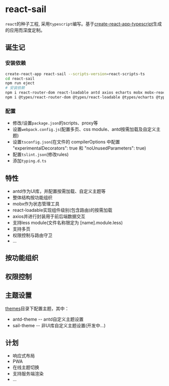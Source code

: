# react-sail

`react`的种子工程, 采用`typescript`编写。基于[create-react-app-typescript](https://github.com/wmonk/create-react-app-typescript)生成的应用而深度定制。

## 诞生记
### 安装依赖
```bash
create-react-app react-sail --scripts-version=react-scripts-ts
cd react-sail
npm run eject
# 安装依赖
npm i react-router-dom react-loadable antd axios echarts mobx mobx-react lodash history enquire-js -S
npm i @types/react-router-dom @types/react-loadable @types/echarts @types/lodash less-vars-to-js less less-loader cross-env ts-import-plugin -D
```

### 配置
+ 修改/设置`package.json`的scripts、proxy等
+ 设置`webpack.config.js`(配置多页、css module、antd按需加载及自定义主题)
+ 设置`tsconfig.json`(在文件的 compilerOptions 中配置 "experimentalDecorators": true 和 "noUnusedParameters": true)
+ 配置`tslint.json`(修改rules)
+ 添加`typing.d.ts`

## 特性
+ antd作为UI库，并配置按需加载、自定义主题等
+ 整体结构按功能组织
+ mobx作为状态管理工具
+ react-loadable实现组件级别(包含路由)的按需加载
+ axios并进行封装用于前后端数据交互
+ 支持less module(文件名称限定为 [name].module.less)
+ 支持多页
+ 权限控制与路由守卫
+ ...

## 按功能组织

## 权限控制

## 主题设置
[themes]('./themes')目录下配置主题，其中：
+ antd-theme -- antd自定义主题设置
+ sail-theme -- 非UI库自定义主题设置(开发中...)

## 计划
+ 响应式布局
+ PWA
+ 在线主题切换
+ 支持服务端渲染
+ ...